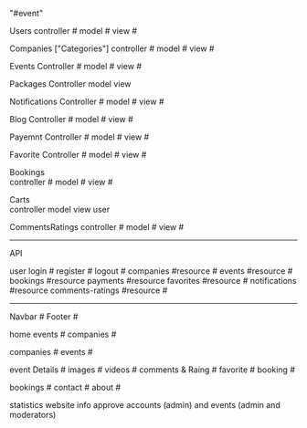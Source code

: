 "#event" 

Users
    controller #
    model  #
    view  #

Companies ["Categories"]
    controller #
    model #
    view #

Events
    Controller #
    model #
    view #

Packages
    Controller
    model
    view

Notifications
    Controller #
    model #
    view #

Blog
    Controller #
    model #
    view #

Payemnt
    Controller #
    model #
    view #

Favorite
    Controller #
    model #
    view #

Bookings  
    controller #
    model #
    view #

Carts  
    controller 
    model 
    view 
    user 

CommentsRatings 
    controller #
    model #
    view #

--------------------------------------

API

user
login #
register #
logout #
companies #resource #
events #resource #
bookings #resource
payments #resource
favorites #resource #
notifications #resource
comments-ratings #resource #

--------------------------------------
Navbar #
Footer #

home 
    events #
    companies #

companies #
events #

event 
    Details #
    images #
    videos #
    comments  & Raing #
    favorite #
    booking #

bookings #
contact #
about #

statistics 
website info
approve accounts (admin)  and events (admin and moderators) 

